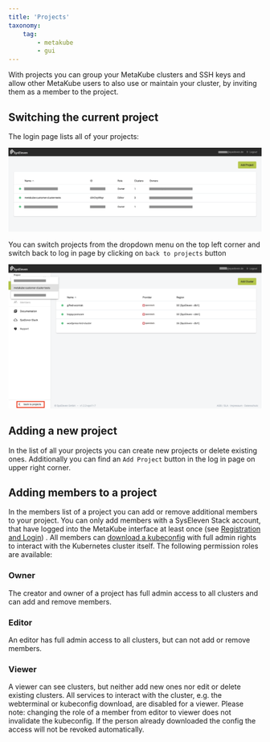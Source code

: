 ```yaml
---
title: 'Projects'
taxonomy:
    tag:
        - metakube
        - gui
---
```


With projects you can group your MetaKube clusters and SSH keys and allow other MetaKube users to also use or maintain your cluster, by inviting them as a member to the project.

## Switching the current project

The login page lists all of your projects:

![Show current project](show-project.png)

You can switch projects from the dropdown menu on the top left corner and switch back to log in page by clicking on `back to projects` button

![Switch project](switch-project.png)

## Adding a new project

In the list of all your projects you can create new projects or delete existing ones. Additionally you can find an `Add Project` button in the log in page on upper right corner.

## Adding members to a project

In the members list of a project you can add or remove additional members to your project. You can only add members with a SysEleven Stack account, that have logged into the MetaKube interface at least once (see [Registration and Login](../01.registration-and-login/default.en.md)) . All members can [download a kubeconfig](../../03.Tutorials/06.download-the-kubeconfig/default.en.md) with full admin rights to interact with the Kubernetes cluster itself. The following permission roles are available:

### Owner

The creator and owner of a project has full admin access to all clusters and can add and remove members.

### Editor

An editor has full admin access to all clusters, but can not add or remove members.

### Viewer

A viewer can see clusters, but neither add new ones nor edit or delete existing clusters. All services to interact with the cluster, e.g. the webterminal or kubeconfig download, are disabled for a viewer. Please note: changing the role of a member from editor to viewer does not invalidate the kubeconfig. If the person already downloaded the config the access will not be revoked automatically.
